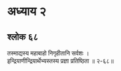 # अध्याय २

## श्लोक ६८

तस्माद्यस्य महाबाहो निगृहीतानि सर्वशः ।<br>इन्द्रियाणीन्द्रियार्थेभ्यस्तस्य प्रज्ञा प्रतिष्ठिता ॥ २-६८॥<br><br>

